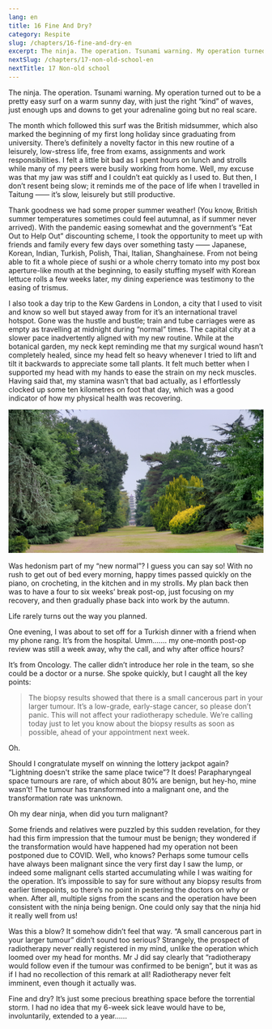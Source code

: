 ```yaml
---
lang: en
title: 16 Fine And Dry?
category: Respite
slug: /chapters/16-fine-and-dry-en
excerpt: The ninja. The operation. Tsunami warning. My operation turned out to be a pretty easy surf on a warm sunny day, with just the right “kind” of waves, just enough ups and downs to get your adrenaline going but no real scare.
nextSlug: /chapters/17-non-old-school-en
nextTitle: 17 Non-old school
---
```


The ninja. The operation. Tsunami warning. My operation turned out to be a pretty easy surf on a warm sunny day, with just the right “kind” of waves, just enough ups and downs to get your adrenaline going but no real scare.

The month which followed this surf was the British midsummer, which also marked the beginning of my first long holiday since graduating from university. There’s definitely a novelty factor in this new routine of a leisurely, low-stress life, free from exams, assignments and work responsibilities. I felt a little bit bad as I spent hours on lunch and strolls while many of my peers were busily working from home. Well, my excuse was that my jaw was stiff and I couldn’t eat quickly as I used to. But then, I don’t resent being slow; it reminds me of the pace of life when I travelled in Taitung —— it’s slow, leisurely but still productive.

Thank goodness we had some proper summer weather! (You know, British summer temperatures sometimes could feel autumnal, as if summer never arrived). With the pandemic easing somewhat and the government’s “Eat Out to Help Out” discounting scheme, I took the opportunity to meet up with friends and family every few days over something tasty —— Japanese, Korean, Indian, Turkish, Polish, Thai, Italian, Shanghainese. From not being able to fit a whole piece of sushi or a whole cherry tomato into my post box aperture-like mouth at the beginning, to easily stuffing myself with Korean lettuce rolls a few weeks later, my dining experience was testimony to the easing of trismus.

I also took a day trip to the Kew Gardens in London, a city that I used to visit and know so well but stayed away from for it’s an international travel hotspot. Gone was the hustle and bustle; train and tube carriages were as empty as travelling at midnight during “normal” times. The capital city at a slower pace inadvertently aligned with my new routine. While at the botanical garden, my neck kept reminding me that my surgical wound hasn’t completely healed, since my head felt so heavy whenever I tried to lift and tilt it backwards to appreciate some tall plants. It felt much better when I supported my head with my hands to ease the strain on my neck muscles. Having said that, my stamina wasn’t that bad actually, as I effortlessly clocked up some ten kilometres on foot that day, which was a good indicator of how my physical health was recovering.

![The Kew](./images/16.jpg)

Was hedonism part of my “new normal”? I guess you can say so! With no rush to get out of bed every morning, happy times passed quickly on the piano, on crocheting, in the kitchen and in my strolls. My plan back then was to have a four to six weeks’ break post-op, just focusing on my recovery, and then gradually phase back into work by the autumn.

Life rarely turns out the way you planned.

One evening, I was about to set off for a Turkish dinner with a friend when my phone rang. It’s from the hospital. Umm....... my one-month post-op review was still a week away, why the call, and why after office hours?

It’s from Oncology. The caller didn’t introduce her role in the team, so she could be a doctor or a nurse. She spoke quickly, but I caught all the key points:

>The biopsy results showed that there is a small cancerous part in your larger tumour. It’s a low-grade, early-stage cancer, so please don’t panic. This will not affect your radiotherapy schedule. We’re calling today just to let you know about the biopsy results as soon as possible, ahead of your appointment next week.

Oh.

Should I congratulate myself on winning the lottery jackpot again? “Lightning doesn't strike the same place twice”? It does! Parapharyngeal space tumours are rare, of which about 80% are benign, but hey-ho, mine wasn’t! The tumour has transformed into a malignant one, and the transformation rate was unknown.

Oh my dear ninja, when did you turn malignant?

Some friends and relatives were puzzled by this sudden revelation, for they had this firm impression that the tumour must be benign; they wondered if the transformation would have happened had my operation not been postponed due to COVID. Well, who knows? Perhaps some tumour cells have always been malignant since the very first day I saw the lump, or indeed some malignant cells started accumulating while I was waiting for the operation. It’s impossible to say for sure without any biopsy results from earlier timepoints, so there’s no point in pestering the doctors on why or when. After all, multiple signs from the scans and the operation have been consistent with the ninja being benign. One could only say that the ninja hid it really well from us!

Was this a blow? It somehow didn’t feel that way. “A small cancerous part in your larger tumour” didn’t sound too serious? Strangely, the prospect of radiotherapy never really registered in my mind, unlike the operation which loomed over my head for months. Mr J did say clearly that “radiotherapy would follow even if the tumour was confirmed to be benign”, but it was as if I had no recollection of this remark at all! Radiotherapy never felt imminent, even though it actually was.

Fine and dry? It’s just some precious breathing space before the torrential storm. I had no idea that my 6-week sick leave would have to be, involuntarily, extended to a year......